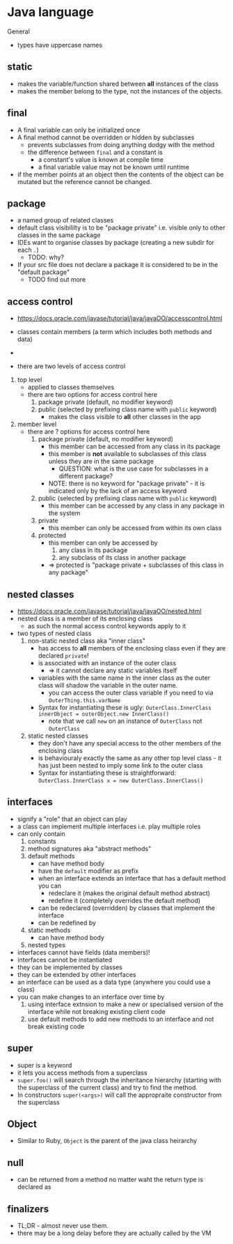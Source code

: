# Java language

General

- types have uppercase names

## static

- makes the variable/function shared between **all** instances of the class
- makes the member belong to the type, not the instances of the objects.

## final

- A final variable can only be initialized once
- A final method cannot be overridden or hidden by subclasses
    - prevents subclasses from doing anything dodgy with the method
    - the difference between `final` and a constant is
        - a constant's value is known at compile time
        - a final variable value may not be known until runtime
- if the member points at an object then the contents of the object can be
  mutated but the reference cannot be changed.

## package

- a named group of related classes
- default class visibililty is to be "package private" i.e. visible only to
  other classes in the same package
- IDEs want to organise classes by package (creating a new subdir for each `.`)
    - TODO: why?
- If your src file does not declare a package it is considered to be in the
  "default package"
    - TODO find out more

## access control

- https://docs.oracle.com/javase/tutorial/java/javaOO/accesscontrol.html

- classes contain members (a term which includes both methods and data)
-

- there are two levels of access control

1. top level
    - applied to classes themselves
    - there are two options for access control here
        1. package private (default, no modifier keyword)
        2. public (selected by prefixing class name with `public` keyword)
            - makes the class visible to **all** other classes in the app
2. member level
    - there are ? options for access control here
        1. package private (default, no modifier keyword)
            - this member can be accessed from any class in its package
            - this member is **not** available to subclasses of this class
              unless they are in the same package
                - QUESTION: what is the use case for subclasses in a different
                  package?
            - NOTE: there is no keyword for "package private" - it is indicated
              only by the lack of an access keyword
        2. public (selected by prefixing class name with `public` keyword)
            - this member can be accessed by any class in any package in the
              system
        3. private
            - this member can only be accessed from within its own class
        4. protected
            - this member can only be accessed by
                1. any class in its package
                2. any subclass of its class in another package
            - => protected is "package private + subclasses of this class in any
              package"

## nested classes

- https://docs.oracle.com/javase/tutorial/java/javaOO/nested.html
- nested class is a member of its enclosing class
    - as such the normal access control keywords apply to it
- two types of nested class
    1. non-static nested class aka "inner class"
        - has access to **all** members of the enclosing class even if they are
          declared `private`!
        - is associated with an instance of the outer class
            - => it cannot declare any static variables itself
        - variables with the same name in the inner class as the outer class
          will shadow the variable in the outer name.
            - you can access the outer class variable if you need to via
              `OuterThing.this.varName`
        - Syntax for instantiating these is ugly:
          `OuterClass.InnerClass innerObject = outerObject.new InnerClass()`
            - note that we call `new` on an instance of `OuterClass` not
              `OuterClass`
    2. static nested classes
        - they don't have any special access to the other members of the
          enclosing class
        - is behaviouraly exactly the same as any other top level class - it has
          just been nested to imply some link to the outer class
        - Syntax for instantiating these is straightforward:
          `OuterClass.InnerClass x = new OuterClass.InnerClass()`

## interfaces

- signify a "role" that an object can play
- a class can implement multiple interfaces i.e. play multiple roles
- can only contain
    1. constants
    2. method signatures aka "abstract methods"
    3. default methods
        - can have method body
        - have the `default` modifier as prefix
        - when an interface extends an interface that has a default method you
          can
            - redeclare it (makes the original default method abstract)
            - redefine it (completely overrides the default method)
        - can be redeclared (overridden) by classes that implement the interface
        - can be redefined by
    4. static methods
        - can have method body
    5. nested types
- interfaces cannot have fields (data members)!
- interfaces cannot be instantiated
- they can be implemented by classes
- they can be extended by other interfaces
- an interface can be used as a data type (anywhere you could use a class)
- you can make changes to an interface over time by
    1. using interface extnsion to make a new or specialised version of the
       interface while not breaking existing client code
    1. use default methods to add new methods to an interface and not break
       existing code

## super

- super is a keyword
- it lets you access methods from a superclass
- `super.foo()` will search through the inheritance hierarchy (starting with the
  superclass of the current class) and try to find the method.
- In constructors `super(<args>)` will call the appropraite constructor from the
  superclass

## Object

- Similar to Ruby, `Object` is the parent of the java class heirarchy

## null

- can be returned from a method no matter waht the return type is declared as

## finalizers

- TL;DR - almost never use them.
- there may be a long delay before they are actually called by the VM
